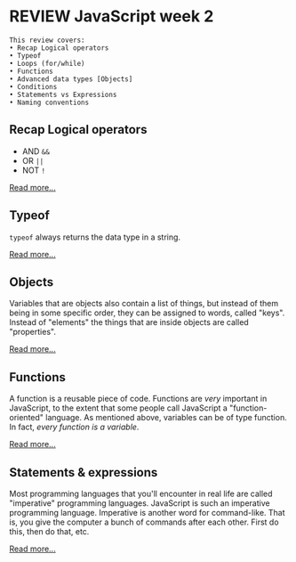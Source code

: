 # REVIEW JavaScript week 2

```
This review covers:
• Recap Logical operators
• Typeof
• Loops (for/while)
• Functions 
• Advanced data types [Objects]  
• Conditions
• Statements vs Expressions 
• Naming conventions
```

## Recap Logical operators

* AND `&&`
* OR `||`
* NOT `!`

[Read more...](../fundamentals/operators.md#logical-operators)

## Typeof

`typeof` always returns the data type in a string. 

[Read more...](../fundamentals/operators.md#typeof-operator)

## Objects

Variables that are objects also contain a list of things, but instead of them being in some specific order, they can be assigned to words, called "keys". Instead of "elements" the things that are inside objects are called "properties".

[Read more...](../fundamentals/object.md)

## Functions

A function is a reusable piece of code. Functions are *very* important in JavaScript, to the extent that some people call JavaScript a "function-oriented" language. As mentioned above, variables can be of type function. In fact, *every function is a variable*.

[Read more...](../fundamentals/functions.md)

## Statements & expressions

Most programming languages that you'll encounter in real life are called "imperative" programming languages. JavaScript is such an imperative programming language. Imperative is another word for command-like. That is, you give the computer a bunch of commands after each other. First do this, then do that, etc.

[Read more...](../fundamentals/statements_expressions.md)
